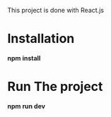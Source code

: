 This project is done with React.js
# Installation
 **npm install**
 # Run The project
  **npm run dev**
